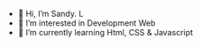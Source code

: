 - 👋 Hi, I’m Sandy. L
- 👀 I’m interested in Development Web
- 🌱 I’m currently learning Html, CSS & Javascript

<!---
Brow5er/Brow5er is a ✨ special ✨ repository because its `README.md` (this file) appears on your GitHub profile.
You can click the Preview link to take a look at your changes.
--->
